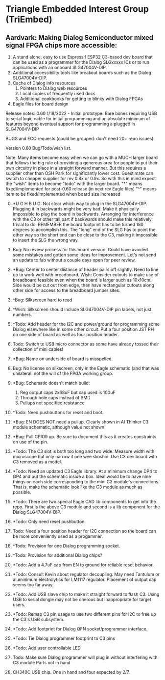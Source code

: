 ﻿# Triangle Embedded Interest Group (TriEmbed)

## Aardvark: Making Dialog Semiconductor mixed signal FPGA chips more accessible:
1. A stand alone, easy to use Espressif ESP32 C3-based dev board that can be used as a programmer for the Dialog SLGxxxxx ICs or to run applications with an onboard SLG47004V-DIP. 
2. Additional accessibility tools like breakout boards such as the Dialog SLG47004V-DIP.
3. Cache of Dialog info resources
   1. Pointers to Dialog web resources
   2. Local copies of frequently used docs
   3. Additional cookbooks for getting to blinky with Dialog FPGAs 
4. Eagle files for board design

Release notes:
 0.60 1/18/2022 - Initial prototype. Bare bones requiring USB to serial logic cable for initial programming and an absolute minimum of features beyond eventual support for programming a plugged in SLG47004V-DIP

BUGS and ECO requests (could be grouped: don't need 20+ repo issues)

Version 0.60 Bug/Todo/wish list.

   Note: Many items become easy when we can go with a MUCH larger board that follows the big rule of providing a generous area for people to put their own circuitry in place in a straight forward manner. But this requires a supplier other than OSH Park for significantly lower cost. Guestimate can switch to cheaper supplier for rev 0.8x or 0.9x. So with this in mind expect the "wish" items to become "todo" with the larger board.
   "*" means fixed/implemented for post-0.60 release (in next rev Eagle files) 
   "^" means item to be fixed/implemented when board size increased

0. *U G H  B U G: Not clear which way to plug in the SLG47004V-DIP. Plugging it in backwards might be very bad. Make it physically impossible to plug the board in backwards. Arranging for interference with the C3 or other tall part if backwards should make this relatively trivial to do. REMEMBER the board footprint has to be turned 180 degrees to accomplish this. The "long" end of the SLG has to point the other way so the short end can be close to the C3, making it impossible to insert the SLG the wrong way.
1. Bug: No review process for this board version. Could have avoided some mistakes and gotten some ideas for improvement. Let's not send an update to fab without a couple days open for peer review.
2. *Bug: Center to center distance of header pairs off slightly. Need to line up to work well with breadboard. Wish: Consider cutouts to make use of breadboard feasible even when the board is larger such as 10x10cm. Side would be cut out from edge, then have rectangular cutouts along other side for access to the breadboard jumper sites.
3. ^Bug: Silkscreen hard to read
4. ^Wish: Silkscreen should include SLG47004V-DIP pin labels, not just numbers.
5. ^Todo: Add header for the I2C and power/ground for programming some Dialog elsewhere like in some other circuit. Put a four position JST PH on one side of board as well as four position header.
7. Todo: Switch to USB micro connector as some have already tossed their collection of mini cables!
8. *Bug: Name on underside of board is misspelled.
9. Bug: No license on silkscreen, only in the Eagle schematic (and that was unilateral: not the will of the FPGA working group.
10. *Bug: Schematic doesn't match build:
    1. Reg output caps 2x68uF but cap used is 100uF
    2. Through hole caps instead of SMD
    3. Pullups not specified resistance
11. ^Todo: Need pushbuttons for reset and boot.
12. *Bug: EN DOES NOT need a pullup. Clearly shown in AI Thinker C3 module schematic, although value not shown
13. *Bug: Pull GPIO9 up. Be sure to document this as it creates constraints on use of the pin.
14. *Todo: The C3 slot is both too long and two wide. Measure width with microscope but only narrow it one wee skoshin. Use C3 dev board with C3 removed as a model.
15. *Todo: Need an updated C3 Eagle library. At a minimum change DP4 to GP4 and put the schematic inside a box. Ideal would be to have nine things on each side corresponding to the mini C3 module's connections. That is, make the schematic look like the C3 module as much as possible.
16. *Todo: There are two special Eagle CAD lib components to get into the repo. First is the above C3 module and second is a lib component for the Dialog SLG47004V-DIP.
17. *Todo: Only need reset pushbutton. 
18. Todo: Need a four position header for I2C connection so the board can be more conveniently used as a progammer.
19. ^Todo: Provision for one Dialog programming socket.
20. ^Todo: Provision for additional Dialog chips?
21. *Todo: Add a 4.7uF cap from EN to ground for reliable reset behavior.
22. *Todo: Consult Kevin about regulator decoupling. May need Tantulum or aluminimum electrolytics for LM1117 regulator. Placement of output cap seems too far away.
23. *Todo: Add USB slave chip to make it straight forward to flash C3. Using USB to serial dongle may not be onerous but inappropriate for target users.
24. *Todo: Remap C3 pin usage to use two different pins for I2C to free up the C3's USB subsystem.
25. *Todo: Add footprint for Dialog QFN socket/programmer interface.
26. *Todo: Tie Dialog programmer footprint to C3 pins
27. *Todo: Add user controllable LED
28. Todo: Make sure Dialog programmer will plug in without interfering with C3 module
Parts not in hand

1. CH340C USB chip. One in hand and four expected by 2/7.

